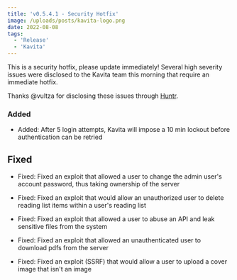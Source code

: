 ```yaml
---
title: 'v0.5.4.1 - Security Hotfix'
image: /uploads/posts/kavita-logo.png
date: 2022-08-08
tags:
  - 'Release'
  - 'Kavita'
---
```


This is a security hotfix, please update immediately! Several high severity issues were disclosed to the Kavita team this morning that require an immediate hotfix.



Thanks @vultza for disclosing these issues through [Huntr](https://huntr.dev/repos/kareadita/kavita/).



### Added

- Added: After 5 login attempts, Kavita will impose a 10 min lockout before authentication can be retried



## Fixed

- Fixed: Fixed an exploit that allowed a user to change the admin user's account password, thus taking ownership of the server

- Fixed: Fixed an exploit that would allow an unauthorized user to delete reading list items within a user's reading list 

- Fixed: Fixed an exploit that allowed a user to abuse an API and leak sensitive files from the system

- Fixed: Fixed an exploit that allowed an unauthenticated user to download pdfs from the server

- Fixed: Fixed an exploit (SSRF) that would allow a user to upload a cover image that isn't an image



